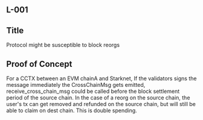 ## L-001
## Title
Protocol might be susceptible to block reorgs

## Proof of Concept
For a CCTX between an EVM chainA and Starknet, If the validators signs the message immediately the CrossChainMsg gets emitted, receive_cross_chain_msg could be called before the block settlement period of the source chain.
In the case of a reorg on the source chain, the user's tx can get removed and refunded on the source chain, but will still be able to claim on dest chain. 
This is double spending.